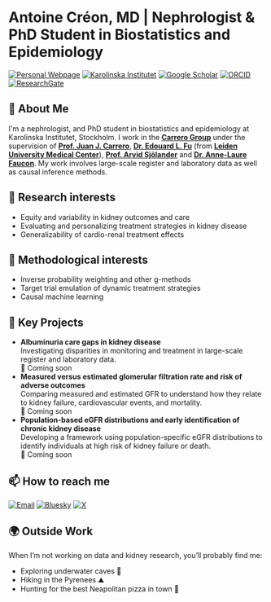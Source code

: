 # Antoine Créon, MD | Nephrologist & PhD Student in Biostatistics and Epidemiology

[![Personal Webpage](https://img.shields.io/badge/Personal_Webpage-003366?style=for-the-badge&logoColor=white)](https://antoine-creon.github.io/)
[![Karolinska Institutet](https://img.shields.io/badge/Karolinska_Institutet-870052?style=for-the-badge&logo=karolinska-institutet&logoColor=white)](https://ki.se/en/people/antoine-creon) 
[![Google Scholar](https://img.shields.io/badge/Google%20Scholar-4285F4?style=for-the-badge&logo=google-scholar&logoColor=white)](https://scholar.google.com/citations?user=Vq6GANsAAAAJ&hl=fr&oi=ao) 
[![ORCID](https://img.shields.io/badge/ORCID-A6CE39?style=for-the-badge&logo=orcid&logoColor=white)](https://orcid.org/0009-0006-6498-0257)
[![ResearchGate](https://img.shields.io/badge/ResearchGate-00BFA5?style=for-the-badge&logo=researchgate&logoColor=white)](https://www.researchgate.net/profile/Antoine-Creon)

## 📌 About Me  
I'm a nephrologist, and PhD student in biostatistics and epidemiology at Karolinska Institutet, Stockholm. I work in the **[Carrero Group](https://ki.se/en/research/research-areas-centres-and-networks/research-groups/cardio-renal-epidemiology-juan-jesus-carreros-research-group)** under the supervision of **[Prof. Juan J. Carrero](https://ki.se/en/people/juan-jesus-carrero)**, **[Dr. Edouard L. Fu](https://edouard-fu.github.io/)** (from **[Leiden University Medical Center](https://www.lumc.nl/en/)**), **[Prof. Arvid Sjölander](https://ki.se/en/people/arvid-sjolander#about-me)** and **[Dr. Anne-Laure Faucon](https://ki.se/en/people/annelaure-faucon)**. My work involves large-scale register and laboratory data as well as causal inference methods.

## 🔬 Research interests
- Equity and variability in kidney outcomes and care
- Evaluating and personalizing treatment strategies in kidney disease
- Generalizability of cardio-renal treatment effects

## 🔧 Methodological interests
- Inverse probability weighting and other g-methods
- Target trial emulation of dynamic treatment strategies
- Causal machine learning

## 🚀 Key Projects
- **Albuminuria care gaps in kidney disease**  
  Investigating disparities in monitoring and treatment in large-scale register and laboratory data.  
  🔗 Coming soon
- **Measured versus estimated glomerular filtration rate and risk of adverse outcomes**  
  Comparing measured and estimated GFR to understand how they relate to kidney failure, cardiovascular events, and mortality.  
  🔗 Coming soon
- **Population-based eGFR distributions and early identification of chronic kidney disease**  
  Developing a framework using population-specific eGFR distributions to identify individuals at high risk of kidney failure or death.  
  🔗 Coming soon

## 📫 How to reach me
[![Email](https://img.shields.io/badge/Email-antoine.creon@ki.se-lightgrey?style=for-the-badge&logo=maildotru&logoColor=white&labelColor=870052)](mailto:antoine.creon@ki.se) 
[![Bluesky](https://img.shields.io/badge/Bluesky-@antoinecreon.bsky.social-lightgrey?style=for-the-badge&logo=bluesky&logoColor=white&labelColor=1DA1F2)](https://bsky.app/profile/antoinecreon.bsky.social) 
[![X](https://img.shields.io/badge/X-@AntoineCreon-lightgrey?style=for-the-badge&logo=x&logoColor=white&labelColor=000000)](https://x.com/AntoineCreon)

## 🌍 Outside Work
When I’m not working on data and kidney research, you’ll probably find me:  
- Exploring underwater caves 🤿 
- Hiking in the Pyrenees ⛰️  
- Hunting for the best Neapolitan pizza in town 🍕  
